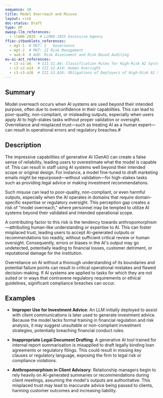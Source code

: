 ```yaml
---
sequence: 18
title: Model Overreach and Misuse
layout: risk
doc-status: Draft
type: OP
owasp-llm_references:
  - llm06-2025  # LLM06:2025 Excessive Agency
ffiec-itbooklets_references:
  - mgt-1  # MGT: I   Governance
  - mgt-2  # MGT: II Risk Management
  - aud-4  # AUD: Risk Assessment and Risk-Based Auditing
eu-ai-act_references:
  - c3-s1-a6   # III.S1.A6: Classification Rules for High-Risk AI Systems
  - c3-s2-a14  # III.S2.A14: Human Oversight
  - c3-s3-a26  # III.S3.A26: Obligations of Deployers of High-Risk AI Systems
---
```


## Summary

Model overreach occurs when AI systems are used beyond their intended purpose, often due to overconfidence in their capabilities. This can lead to poor-quality, non-compliant, or misleading outputs, especially when users apply AI to high-stakes tasks without proper validation or oversight. Overreliance and misplaced trust—such as treating AI as a human expert—can result in operational errors and regulatory breaches.#

## Description

The impressive capabilities of generative AI (GenAI) can create a false sense of reliability, leading users to overestimate what the model is capable of. This can result in staff using AI systems well beyond their intended scope or original design. For instance, a model fine-tuned to draft marketing emails might be repurposed—without validation—for high-stakes tasks such as providing legal advice or making investment recommendations.

Such misuse can lead to poor-quality, non-compliant, or even harmful outputs, especially when the AI operates in domains that require domain-specific expertise or regulatory oversight. This perception gap creates a risk of "model overreach," where personnel may be tempted to utilize AI systems beyond their validated and intended operational scope.

A contributing factor to this risk is the tendency towards anthropomorphism—attributing human-like understanding or expertise to AI. This can foster misplaced trust, leading users to accept AI-generated outputs or recommendations too readily, without sufficient critical review or human oversight. Consequently, errors or biases in the AI's output may go undetected, potentially leading to financial losses, customer detriment, or reputational damage for the institution.

Overreliance on AI without a thorough understanding of its boundaries and potential failure points can result in critical operational mistakes and flawed decision-making. If AI systems are applied to tasks for which they are not suited or in ways that contravene regulatory requirements or ethical guidelines, significant compliance breaches can occur.

## Examples

* **Improper Use for Investment Advice**:
  An LLM initially deployed to assist with client communications is later used to generate investment advice. Because the model lacks formal training in financial regulation and risk analysis, it may suggest unsuitable or non-compliant investment strategies, potentially breaching financial conduct rules.

* **Inappropriate Legal Document Drafting**:
  A generative AI tool trained for internal report summarisation is misapplied to draft legally binding loan agreements or regulatory filings. This could result in missing key clauses or regulatory language, exposing the firm to legal risk or compliance violations.

* **Anthropomorphism in Client Advisory**:
  Relationship managers begin to rely heavily on AI-generated summaries or recommendations during client meetings, assuming the model's outputs are authoritative. This misplaced trust may lead to inaccurate advice being passed to clients, harming customer outcomes and increasing liability.


